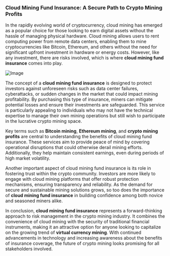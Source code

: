 ### Cloud Mining Fund Insurance: A Secure Path to Crypto Mining Profits

In the rapidly evolving world of cryptocurrency, cloud mining has emerged as a popular choice for those looking to earn digital assets without the hassle of managing physical hardware. Cloud mining allows users to rent computing power from remote data centers, enabling them to mine cryptocurrencies like Bitcoin, Ethereum, and others without the need for significant upfront investment in hardware or energy costs. However, like any investment, there are risks involved, which is where **cloud mining fund insurance** comes into play.

![Image](https://github.com/user-attachments/assets/31692037-0104-4703-abd1-696b6a7dd41b)

The concept of a **cloud mining fund insurance** is designed to protect investors against unforeseen risks such as data center failures, cyberattacks, or sudden changes in the market that could impact mining profitability. By purchasing this type of insurance, miners can mitigate potential losses and ensure their investments are safeguarded. This service is particularly appealing to individuals who may not have the technical expertise to manage their own mining operations but still wish to participate in the lucrative crypto mining space.

Key terms such as **Bitcoin mining**, **Ethereum mining**, and **crypto mining profits** are central to understanding the benefits of cloud mining fund insurance. These services aim to provide peace of mind by covering operational disruptions that could otherwise derail mining efforts. Additionally, they help maintain consistent earnings, even during periods of high market volatility.

Another important aspect of cloud mining fund insurance is its role in fostering trust within the crypto community. Investors are more likely to engage with cloud mining platforms that offer robust protection mechanisms, ensuring transparency and reliability. As the demand for secure and sustainable mining solutions grows, so too does the importance of **cloud mining fund insurance** in building confidence among both novice and seasoned miners alike.

In conclusion, **cloud mining fund insurance** represents a forward-thinking approach to risk management in the crypto mining industry. It combines the convenience of cloud mining with the security of traditional financial instruments, making it an attractive option for anyone looking to capitalize on the growing trend of **virtual currency mining**. With continued advancements in technology and increasing awareness about the benefits of insurance coverage, the future of crypto mining looks promising for all stakeholders involved.